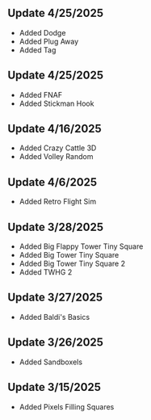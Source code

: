 ## Update 4/25/2025
- Added Dodge
- Added Plug Away
- Added Tag

## Update 4/25/2025
- Added FNAF
- Added Stickman Hook

## Update 4/16/2025
- Added Crazy Cattle 3D
- Added Volley Random

## Update 4/6/2025
- Added Retro Flight Sim

## Update 3/28/2025
- Added Big Flappy Tower Tiny Square
- Added Big Tower Tiny Square
- Added Big Tower Tiny Square 2
- Added TWHG 2

## Update 3/27/2025
- Added Baldi's Basics

## Update 3/26/2025
- Added Sandboxels

## Update 3/15/2025
- Added Pixels Filling Squares